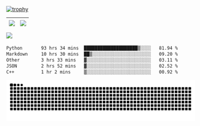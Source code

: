 [![trophy](https://github-profile-trophy.vercel.app/?username=ocss884&column=7)](https://github.com/ocss884)

| <img align="center" src="https://github-readme-stats.vercel.app/api?username=ocss884&show_icons=true&hide_border=true" /> | <img align="center" src="https://github-readme-streak-stats.herokuapp.com?user=ocss884&hide_border=true&date_format=M%20j%5B%2C%20Y%5D&ring=7EDDCF&fire=7EDDCF" /> |
| ------------------------------------------------------------ | ------------------------------------------------------------ |

![](https://komarev.com/ghpvc/?username=ocss884&color=brightgreen)

<!--START_SECTION:waka-->

```text
Python       93 hrs 34 mins  ████████████████████▒░░░░   81.94 %
Markdown     10 hrs 30 mins  ██▒░░░░░░░░░░░░░░░░░░░░░░   09.20 %
Other        3 hrs 33 mins   ▓░░░░░░░░░░░░░░░░░░░░░░░░   03.11 %
JSON         2 hrs 52 mins   ▓░░░░░░░░░░░░░░░░░░░░░░░░   02.52 %
C++          1 hr 2 mins     ▒░░░░░░░░░░░░░░░░░░░░░░░░   00.92 %
```

<!--END_SECTION:waka-->

<p align="center">
   <img src="https://github.com/ocss884/ocss884/blob/output/github-snake.svg" alt="snake">
</p>
